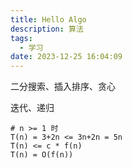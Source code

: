 ```yaml
---
title: Hello Algo
description: 算法
tags:
  - 学习
date: 2023-12-25 16:04:09
---
```



二分搜索、插入排序、贪心



迭代、递归


```
# n >= 1 时
T(n) = 3+2n <= 3n+2n = 5n
T(n) <= c * f(n)
T(n) = O(f(n))
```


